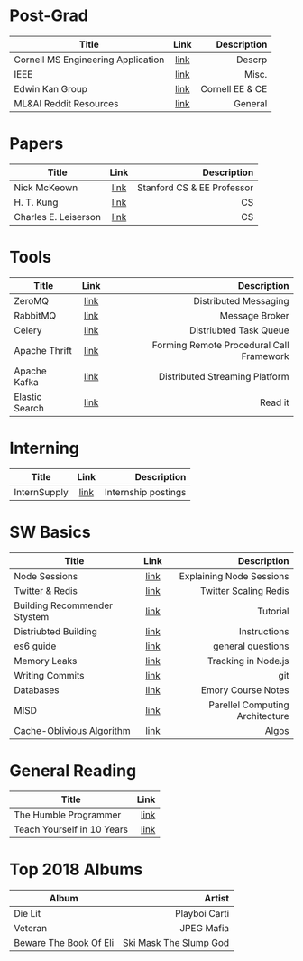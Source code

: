 
# Post-Grad
|Title|Link|Description|
|-----|:--:|----------:|
|Cornell MS Engineering Application|[link](https://tech.cornell.edu/admissions/meng-application/)|Descrp|
|IEEE|[link](https://www.computer.org/)|Misc.|
|Edwin Kan Group|[link](http://kan.ece.cornell.edu/openings/)|Cornell EE & CE|
|ML&AI Reddit Resources|[link](https://www.reddit.com/r/cscareerquestions/comments/5knyia/how_to_stay_up_to_date_with_all_the_mlaideep/)|General|

# Papers
|Title|Link|Description|
|-----|:--:|----------:|
|Nick McKeown| [link](http://yuba.stanford.edu/~nickm/papers/)| Stanford CS & EE Professor|
|H. T. Kung|[link](https://en.wikipedia.org/wiki/H._T._Kung)|CS|
|Charles E. Leiserson|[link](https://en.wikipedia.org/wiki/Charles_E._Leiserson)|CS|

# Tools
|Title|Link|Description|
|-----|:--:|----------:|
|ZeroMQ|[link](http://zeromq.org/)|Distributed Messaging|
|RabbitMQ|[link](https://www.rabbitmq.com/)|Message Broker|
|Celery|[link](http://www.celeryproject.org/)|Distriubted Task Queue|
|Apache Thrift|[link](https://thrift.apache.org/)|Forming Remote Procedural Call Framework|
|Apache Kafka|[link](https://kafka.apache.org/)|Distributed Streaming Platform|
|Elastic Search|[link](https://www.elastic.co/)|Read it|

# Interning
|Title|Link|Description|
|-----|:--:|----------:|
|InternSupply|[link](https://www.intern.supply/)|Internship postings|

# SW Basics
|Title|Link|Description|
|-----|:--:|----------:|
|Node Sessions|[link](https://stormpath.com/blog/everything-you-ever-wanted-to-know-about-node-dot-js-sessions)|Explaining Node Sessions|
|Twitter & Redis|[link](http://highscalability.com/blog/2014/9/8/how-twitter-uses-redis-to-scale-105tb-ram-39mm-qps-10000-ins.html)|Twitter Scaling Redis|
|Building Recommender Stystem|[link](https://buildingrecommenders.wordpress.com/)|Tutorial|
|Distriubted Building|[link](http://www.hpcs.cs.tsukuba.ac.jp/~tatebe/lecture/h23/dsys/dsd-tutorial.html)|Instructions|
|es6 guide|[link](http://www.punch.cool/community/questions-answers/engineering/ecmascript6/)|general questions|
|Memory Leaks|[link](https://www.toptal.com/nodejs/debugging-memory-leaks-node-js-applications)|Tracking in Node.js|
|Writing Commits|[link](https://chris.beams.io/posts/git-commit/)|git|
|Databases|[link](http://www.mathcs.emory.edu/~cheung/Courses/554/Syllabus/syl.html#CURRENT)|Emory Course Notes|
|MISD|[link](https://en.wikipedia.org/wiki/MISD)|Parellel Computing Architecture|
|Cache-Oblivious Algorithm|[link](https://en.wikipedia.org/wiki/Cache-oblivious_algorithm)|Algos|

# General Reading
|Title|Link|
|-----|---:|
|The Humble Programmer|[link](https://www.cs.utexas.edu/~EWD/transcriptions/EWD03xx/EWD340.html)|
|Teach Yourself in 10 Years|[link](http://wiki.c2.com/?TeachYourselfProgrammingInTenYears)|

# Top 2018 Albums
|Album|Artist|
|-----|------:|
|Die Lit|Playboi Carti|
|Veteran|JPEG Mafia|
|Beware The Book Of Eli| Ski Mask The Slump God|
